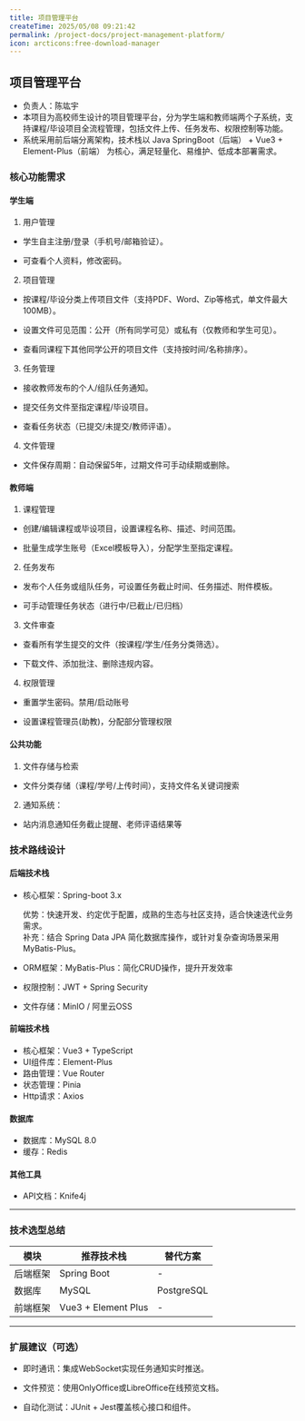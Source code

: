 ```yaml
---
title: 项目管理平台
createTime: 2025/05/08 09:21:42
permalink: /project-docs/project-management-platform/
icon: arcticons:free-download-manager
---
```


## 项目管理平台
- 负责人：陈竑宇
- 本项目为高校师生设计的项目管理平台，分为学生端和教师端两个子系统，支持课程/毕设项目全流程管理，包括文件上传、任务发布、权限控制等功能。
- 系统采用前后端分离架构，技术栈以 Java SpringBoot（后端） + Vue3 + Element-Plus（前端） 为核心，满足轻量化、易维护、低成本部署需求。

### 核心功能需求
#### 学生端
1. 用户管理

- 学生自主注册/登录（手机号/邮箱验证）。

- 可查看个人资料，修改密码。

2. 项目管理

- 按课程/毕设分类上传项目文件（支持PDF、Word、Zip等格式，单文件最大100MB）。

- 设置文件可见范围：公开（所有同学可见）或私有（仅教师和学生可见）。

- 查看同课程下其他同学公开的项目文件（支持按时间/名称排序）。

3. 任务管理

- 接收教师发布的个人/组队任务通知。

- 提交任务文件至指定课程/毕设项目。

- 查看任务状态（已提交/未提交/教师评语）。

4. 文件管理

- 文件保存周期：自动保留5年，过期文件可手动续期或删除。

#### 教师端
1. 课程管理

- 创建/编辑课程或毕设项目，设置课程名称、描述、时间范围。

- 批量生成学生账号（Excel模板导入），分配学生至指定课程。

2. 任务发布

- 发布个人任务或组队任务，可设置任务截止时间、任务描述、附件模板。

- 可手动管理任务状态（进行中/已截止/已归档）

3. 文件审查

- 查看所有学生提交的文件（按课程/学生/任务分类筛选）。

- 下载文件、添加批注、删除违规内容。

4. 权限管理

- 重置学生密码。禁用/启动账号

- 设置课程管理员(助教)，分配部分管理权限

#### 公共功能
1. 文件存储与检索
- 文件分类存储（课程/学号/上传时间），支持文件名关键词搜索

2. 通知系统：
- 站内消息通知任务截止提醒、老师评语结果等

### 技术路线设计
#### 后端技术栈
- 核心框架：Spring-boot 3.x
  
  优势：快速开发、约定优于配置，成熟的生态与社区支持，适合快速迭代业务需求。<br/>
  补充：结合 Spring Data JPA 简化数据库操作，或针对复杂查询场景采用 MyBatis-Plus。

- ORM框架：MyBatis-Plus：简化CRUD操作，提升开发效率
- 权限控制：JWT + Spring Security
- 文件存储：MinIO / 阿里云OSS


#### 前端技术栈
- 核心框架：Vue3 + TypeScript
- UI组件库：Element-Plus
- 路由管理：Vue Router
- 状态管理：Pinia
- Http请求：Axios

#### 数据库
- 数据库：MySQL 8.0
- 缓存：Redis

#### 其他工具
- API文档：Knife4j

---

### **技术选型总结**
| 模块          | 推荐技术栈                        | 替代方案              |
|---------------|------------------------------|-------------------|
| 后端框架      | Spring Boot                  | -                 |
| 数据库        | MySQL                        | PostgreSQL        |
| 前端框架      | Vue3 + Element Plus          | -                 |

---


### 扩展建议（可选）
- 即时通讯：集成WebSocket实现任务通知实时推送。

- 文件预览：使用OnlyOffice或LibreOffice在线预览文档。

- 自动化测试：JUnit + Jest覆盖核心接口和组件。




